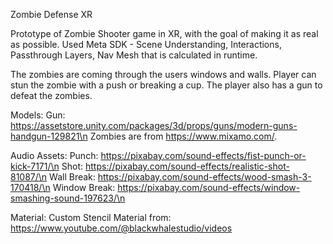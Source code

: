Zombie Defense XR

Prototype of Zombie Shooter game in XR, with the goal of making it as real as possible.
Used Meta SDK - Scene Understanding, Interactions, Passthrough Layers, Nav Mesh that is calculated in runtime.

The zombies are coming through the users windows and walls. Player can stun the zombie with a push or breaking a cup.
The player also has a gun to defeat the zombies.


Models: Gun: https://assetstore.unity.com/packages/3d/props/guns/modern-guns-handgun-129821\n
        Zombies are from https://www.mixamo.com/.

Audio Assets: Punch: https://pixabay.com/sound-effects/fist-punch-or-kick-7171/\n
              Shot: https://pixabay.com/sound-effects/realistic-shot-81087/\n
              Wall Break: https://pixabay.com/sound-effects/wood-smash-3-170418/\n
              Window Break: https://pixabay.com/sound-effects/window-smashing-sound-197623/\n


Material: Custom Stencil Material from: https://www.youtube.com/@blackwhalestudio/videos	

